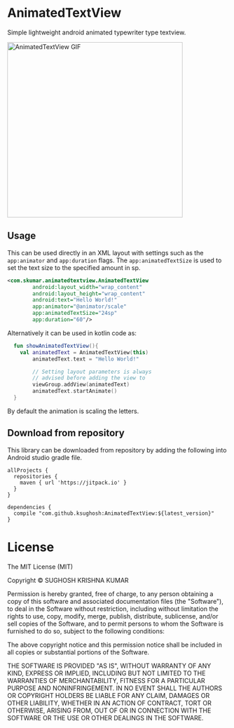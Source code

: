 # AnimatedTextView
Simple lightweight android animated typewriter type textview.

<img src = "https://media.giphy.com/media/xUn3Cke9qyJzSIpaus/giphy.gif" alt = "AnimatedTextView GIF" width = "400" />    

## Usage
This can be used directly in an XML layout with settings such as the `app:animator` and `app:duration` flags. The `app:animatedTextSize` is used to set the text size to the specified amount in sp.

``` xml
<com.skumar.animatedtextview.AnimatedTextView
        android:layout_width="wrap_content"
        android:layout_height="wrap_content"
        android:text="Hello World!"
        app:animator="@animator/scale"
        app:animatedTextSize="24sp"
        app:duration="60"/>
```
Alternatively it can be used in kotlin code as:

```kotlin
  fun showAnimatedTextView(){
    val animatedText = AnimatedTextView(this)
        animatedText.text = "Hello World!"

        // Setting layout parameters is always
        // advised before adding the view to
        viewGroup.addView(animatedText)
        animatedText.startAnimate()
  }
```
By default the animation is scaling the letters.

## Download from repository
This library can be downloaded from repository by adding the following into Android studio gradle file.

```
allProjects {
  repositories {
    maven { url 'https://jitpack.io' }
  }
}

dependencies {
  compile "com.github.ksughosh:AnimatedTextView:${latest_version}"
}
```

# License
The MIT License (MIT)

Copyright © SUGHOSH KRISHNA KUMAR

Permission is hereby granted, free of charge, to any person obtaining a copy of this software and associated documentation files (the "Software"), to deal in the Software without restriction, including without limitation the rights to use, copy, modify, merge, publish, distribute, sublicense, and/or sell copies of the Software, and to permit persons to whom the Software is furnished to do so, subject to the following conditions:

The above copyright notice and this permission notice shall be included in all copies or substantial portions of the Software.

THE SOFTWARE IS PROVIDED "AS IS", WITHOUT WARRANTY OF ANY KIND, EXPRESS OR IMPLIED, INCLUDING BUT NOT LIMITED TO THE WARRANTIES OF MERCHANTABILITY, FITNESS FOR A PARTICULAR PURPOSE AND NONINFRINGEMENT. IN NO EVENT SHALL THE AUTHORS OR COPYRIGHT HOLDERS BE LIABLE FOR ANY CLAIM, DAMAGES OR OTHER LIABILITY, WHETHER IN AN ACTION OF CONTRACT, TORT OR OTHERWISE, ARISING FROM, OUT OF OR IN CONNECTION WITH THE SOFTWARE OR THE USE OR OTHER DEALINGS IN THE SOFTWARE.
